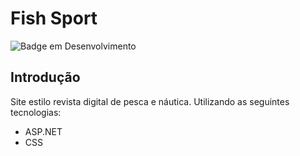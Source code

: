 # Fish Sport

![Badge em Desenvolvimento](https://img.shields.io/static/v1?label=STATUS&message=FINALIZADO&color=GREEN&style=for-the-badge)

## Introdução
Site estilo revista digital de pesca e náutica. Utilizando as seguintes tecnologias:
* ASP.NET
* CSS
